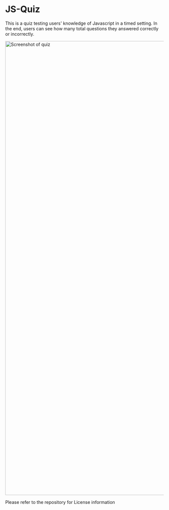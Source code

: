# JS-Quiz

This is a quiz testing users' knowledge of Javascript in a timed setting. In the end, users can see how many total questions they answered correctly or incorrectly. 


<img width="1440" alt="Screenshot of quiz" src="https://github.com/Artemis051/JS-Quiz/assets/144282000/6210ef5d-f299-4217-b5bb-e087724a4fee">

Please refer to the repository for License information
